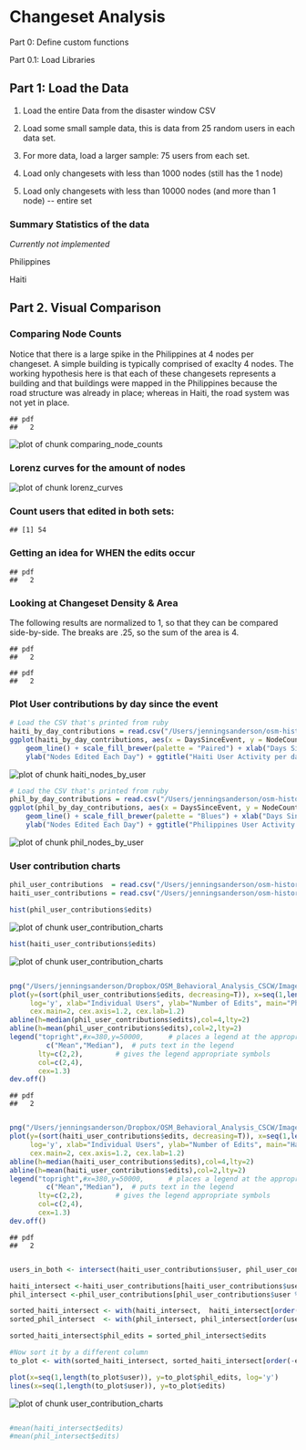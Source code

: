 Changeset Analysis
========================================================

Part 0: Define custom functions



Part 0.1: Load Libraries



Part 1: Load the Data
-------------------------------------------------------



1. Load the entire Data from the disaster window CSV



2. Load some small sample data, this is data from 25 random users in each data set.



3. For more data, load a larger sample: 75 users from each set.



4. Load only changesets with less than 1000 nodes (still has the 1 node)



5. Load only changesets with less than 10000 nodes (and more than 1 node) -- entire set



### Summary Statistics of the data
_Currently not implemented_

Philippines



Haiti



Part 2. Visual Comparison
-------------------------------------
### Comparing Node Counts
Notice that there is a large spike in the Philippines at 4 nodes per changeset.  A simple building is typically comprised of exaclty 4 nodes.  The working hypothesis here is that each of these changesets represents a building and that buildings were mapped in the Philippines because the road structure was already in place; whereas in Haiti, the road system was not yet in place.


```
## pdf 
##   2
```

![plot of chunk comparing_node_counts](figure/comparing_node_counts.png) 



### Lorenz curves for the amount of nodes
![plot of chunk lorenz_curves](figure/lorenz_curves.png) 



### Count users that edited in both sets:

```
## [1] 54
```


### Getting an idea for WHEN the edits occur

```
## pdf 
##   2
```


### Looking at Changeset Density & Area
The following results are normalized to 1, so that they can be compared side-by-side.  The breaks are .25, so the sum of the area is 4.

```
## pdf 
##   2
```

```
## pdf 
##   2
```


### Plot User contributions by day since the event

```r
# Load the CSV that's printed from ruby
haiti_by_day_contributions = read.csv("/Users/jenningsanderson/osm-history/ruby/csv_exports/haiti_top_20_user_node_count_by_day.csv")
ggplot(haiti_by_day_contributions, aes(x = DaysSinceEvent, y = NodeCount, color = User)) + 
    geom_line() + scale_fill_brewer(palette = "Paired") + xlab("Days Since Event") + 
    ylab("Nodes Edited Each Day") + ggtitle("Haiti User Activity per day since Event")
```

![plot of chunk haiti_nodes_by_user](figure/haiti_nodes_by_user.png) 



```r
# Load the CSV that's printed from ruby
phil_by_day_contributions = read.csv("/Users/jenningsanderson/osm-history/ruby/csv_exports/phil_top_20_user_node_count_by_day.csv")
ggplot(phil_by_day_contributions, aes(x = DaysSinceEvent, y = NodeCount, color = User)) + 
    geom_line() + scale_fill_brewer(palette = "Blues") + xlab("Days Since Event") + 
    ylab("Nodes Edited Each Day") + ggtitle("Philippines User Activity per day since Event")
```

![plot of chunk phil_nodes_by_user](figure/phil_nodes_by_user.png) 


### User contribution charts

```r
phil_user_contributions  = read.csv("/Users/jenningsanderson/osm-history/ruby/csv_exports/edits_per_user_philippines.csv")
haiti_user_contributions = read.csv("/Users/jenningsanderson/osm-history/ruby/csv_exports/edits_per_user_haiti.csv")

hist(phil_user_contributions$edits)
```

![plot of chunk user_contribution_charts](figure/user_contribution_charts1.png) 

```r
hist(haiti_user_contributions$edits)
```

![plot of chunk user_contribution_charts](figure/user_contribution_charts2.png) 

```r

png("/Users/jenningsanderson/Dropbox/OSM_Behavioral_Analysis_CSCW/Images/user_edits_philippines.png", width=800, height=400)
plot(y=(sort(phil_user_contributions$edits, decreasing=T)), x=seq(1,length(phil_user_contributions$user)), pch=20,
     log='y', xlab="Individual Users", ylab="Number of Edits", main="Philippines: Number of Edits per user",
     cex.main=2, cex.axis=1.2, cex.lab=1.2)
abline(h=median(phil_user_contributions$edits),col=4,lty=2)
abline(h=mean(phil_user_contributions$edits),col=2,lty=2)
legend("topright",#x=380,y=50000,      # places a legend at the appropriate place 
    	 c("Mean","Median"),  # puts text in the legend 
       lty=c(2,2),        # gives the legend appropriate symbols
       col=c(2,4),
       cex=1.3)
dev.off()
```

```
## pdf 
##   2
```

```r

png("/Users/jenningsanderson/Dropbox/OSM_Behavioral_Analysis_CSCW/Images/user_edits_haiti.png", width=800, height=400)
plot(y=(sort(haiti_user_contributions$edits, decreasing=T)), x=seq(1,length(haiti_user_contributions$user)), pch=20,
     log='y', xlab="Individual Users", ylab="Number of Edits", main="Haiti: Number of Edits per user",
     cex.main=2, cex.axis=1.2, cex.lab=1.2)
abline(h=median(haiti_user_contributions$edits),col=4,lty=2)
abline(h=mean(haiti_user_contributions$edits),col=2,lty=2)
legend("topright",#x=380,y=50000,      # places a legend at the appropriate place 
  		 c("Mean","Median"),  # puts text in the legend 
       lty=c(2,2),        # gives the legend appropriate symbols
       col=c(2,4),
       cex=1.3)
dev.off()
```

```
## pdf 
##   2
```

```r

users_in_both <- intersect(haiti_user_contributions$user, phil_user_contributions$user)

haiti_intersect <-haiti_user_contributions[haiti_user_contributions$user %in% users_in_both,]
phil_intersect <-phil_user_contributions[phil_user_contributions$user %in% users_in_both,]

sorted_haiti_intersect <- with(haiti_intersect,  haiti_intersect[order(user),])
sorted_phil_intersect  <- with(phil_intersect, phil_intersect[order(user),])

sorted_haiti_intersect$phil_edits = sorted_phil_intersect$edits

#Now sort it by a different column
to_plot <- with(sorted_haiti_intersect, sorted_haiti_intersect[order(-edits),])

plot(x=seq(1,length(to_plot$user)), y=to_plot$phil_edits, log='y')
lines(x=seq(1,length(to_plot$user)), y=to_plot$edits)
```

![plot of chunk user_contribution_charts](figure/user_contribution_charts3.png) 

```r

#mean(haiti_intersect$edits)
#mean(phil_intersect$edits)
```

